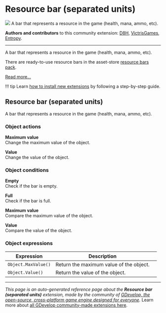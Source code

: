 # Resource bar (separated units)

<img src="https://asset-resources.gdevelop.io/public-resources/Icons/063e9152cf65bc0f3be2a828afd950c3ecf1b1fc72feefdc2467252fe987dc0f_dots-horizontal.svg" class="extension-icon"></img>
A bar that represents a resource in the game (health, mana, ammo, etc).

**Authors and contributors** to this community extension: [D8H](https://gd.games/D8H), [VictrisGames](https://gd.games/VictrisGames), [Entropy](https://gd.games/Entropy).

---

A bar that represents a resource in the game (health, mana, ammo, etc).

There are ready-to-use resource bars in the asset-store [resource bars pack](https://editor.gdevelop.io/?initial-dialog=asset-store&asset-pack=resource-bars-resource-bars).

[Read more...](/gdevelop5/objects/resource-bar)

!!! tip
    Learn [how to install new extensions](/gdevelop5/extensions/search) by following a step-by-step guide.



## Resource bar (separated units) 

A bar that represents a resource in the game (health, mana, ammo, etc). 

### Object actions

**Maximum value**  
Change the maximum value of the object.

**Value**  
Change the value of the object.

### Object conditions

**Empty**  
Check if the bar is empty.

**Full**  
Check if the bar is full.

**Maximum value**  
Compare the maximum value of the object.

**Value**  
Compare the value of the object.

### Object expressions

| Expression | Description |  |
|-----|-----|-----|
| `Object.MaxValue()` | Return the maximum value of the object. ||
| `Object.Value()` | Return the value of the object. ||


---

*This page is an auto-generated reference page about the **Resource bar (separated units)** extension, made by the community of [GDevelop, the open-source, cross-platform game engine designed for everyone](https://gdevelop.io/).* Learn more about [all GDevelop community-made extensions here](/gdevelop5/extensions).
